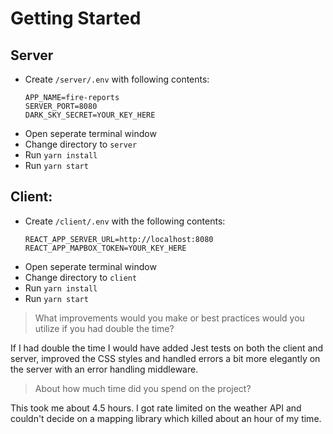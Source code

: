 Getting Started
==========

## Server
 - Create `/server/.env` with following contents:
    ```
    APP_NAME=fire-reports
    SERVER_PORT=8080
    DARK_SKY_SECRET=YOUR_KEY_HERE
    ```
 - Open seperate terminal window
 - Change directory to `server`
 - Run `yarn install`
 - Run `yarn start`

## Client:
 - Create `/client/.env` with the following contents:
    ```
    REACT_APP_SERVER_URL=http://localhost:8080
    REACT_APP_MAPBOX_TOKEN=YOUR_KEY_HERE
    ```
 - Open seperate terminal window
 - Change directory to `client`
 - Run `yarn install`
 - Run `yarn start`

> What improvements would you make or best practices would you utilize if you had double the time?

If I had double the time I would have added Jest tests on both the client and server, improved the CSS styles and handled errors a bit more elegantly on the server with an error handling middleware.

> About how much time did you spend on the project?

This took me about 4.5 hours. I got rate limited on the weather API and couldn't decide on a mapping library which killed about an hour of my time.

